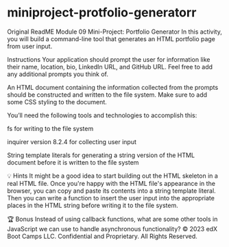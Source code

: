 # miniproject-protfolio-generatorr

Original ReadME 
Module 09 Mini-Project: Portfolio Generator
In this activity, you will build a command-line tool that generates an HTML portfolio page from user input.

Instructions
Your application should prompt the user for information like their name, location, bio, LinkedIn URL, and GitHub URL. Feel free to add any additional prompts you think of.

An HTML document containing the information collected from the prompts should be constructed and written to the file system. Make sure to add some CSS styling to the document.

You’ll need the following tools and technologies to accomplish this:

fs for writing to the file system

inquirer version 8.2.4 for collecting user input

String template literals for generating a string version of the HTML document before it is written to the file system

💡 Hints
It might be a good idea to start building out the HTML skeleton in a real HTML file. Once you're happy with the HTML file's appearance in the browser, you can copy and paste its contents into a string template literal. Then you can write a function to insert the user input into the appropriate places in the HTML string before writing it to the file system.

🏆 Bonus
Instead of using callback functions, what are some other tools in JavaScript we can use to handle asynchronous functionality?
© 2023 edX Boot Camps LLC. Confidential and Proprietary. All Rights Reserved.


